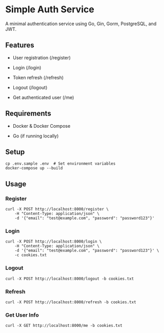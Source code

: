 # Simple Auth Service

A minimal authentication service using Go, Gin, Gorm, PostgreSQL, and JWT.

## Features

- User registration (/register)

- Login (/login)

- Token refresh (/refresh)

- Logout (/logout)

- Get authenticated user (/me)

## Requirements

- Docker & Docker Compose

- Go (if running locally)

## Setup

```
cp .env.sample .env  # Set environment variables
docker-compose up --build
```

## Usage

### Register

```
curl -X POST http://localhost:8000/register \
    -H "Content-Type: application/json" \
    -d '{"email": "test@example.com", "password": "password123"}'
```

### Login

```
curl -X POST http://localhost:8000/login \
    -H "Content-Type: application/json" \
    -d '{"email": "test@example.com", "password": "password123"}' \
    -c cookies.txt
```

### Logout

```
curl -X POST http://localhost:8000/logout -b cookies.txt
```

### Refresh

```
curl -X POST http://localhost:8000/refresh -b cookies.txt
```

### Get User Info

```
curl -X GET http://localhost:8000/me -b cookies.txt
```
